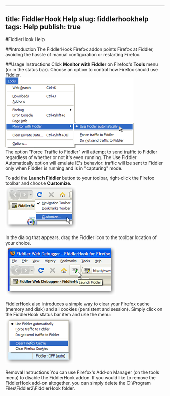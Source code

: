 <!-- http://fiddler2.com/Fiddler2/addons/fiddlerhook/ -->

---
title: FiddlerHook Help
slug: fiddlerhookhelp
tags: Help
publish: true
---

#FiddlerHook Help

##Introduction
The FiddlerHook Firefox addon points Firefox at Fiddler, avoiding the hassle of manual configuration or restarting Firefox.

##Usage Instructions
Click **Monitor with Fiddler** on Firefox's **Tools** menu (or in the status bar).  Choose an option to control how Firefox should use Fiddler.  
![FiddlerHookOptions](images/FiddlerHookOptions.png)  
The option "Force Traffic to Fiddler" will attempt to send traffic to Fiddler regardless of whether or not it's even running. The Use Fiddler Automatically option will emulate IE's behavior: traffic will be sent to Fiddler only when Fiddler is running and is in "capturing" mode.

To add the **Launch Fiddler** button to your toolbar, right-click the Firefox toolbar and choose **Customize.**  
![fiddlerhook-step1](images/fiddlerhook-step1.png)

In the dialog that appears, drag the Fiddler icon to the toolbar location of your choice.  
![fiddlerhook2](images/fiddlerhook2.png)

FiddlerHook also introduces a simple way to clear your Firefox cache (memory and disk) and all cookies (persistent and session).  Simply click on the FiddlerHook status bar item and use the menu:  
![FiddlerHookMenu](images/fhmenu.png)

Removal Instructions
You can use Firefox's Add-on Manager (on the tools menu) to disable the FiddlerHook addon.  If you would like to remove the FiddlerHook add-on altogether, you can simply delete the C:\Program Files\Fiddler2\FiddlerHook folder.